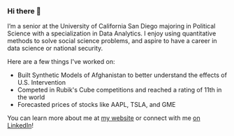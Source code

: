 ### Hi there 👋

I’m a senior at the University of California San Diego majoring in Political Science with a specialization in Data Analytics. I enjoy using quantitative methods to solve social science problems, and aspire to have a career in data science or national security.

Here are a few things I've worked on:
- Built Synthetic Models of Afghanistan to better understand the effects of U.S. Intervention
- Competed in Rubik's Cube competitions and reached a rating of 11th in the world
- Forecasted prices of stocks like AAPL, TSLA, and GME


You can learn more about me at [my website](https://www.joshweimer.com/) or connect with me [on LinkedIn](https://www.linkedin.com/in/josh-weimer/)!

<!--
**jjweimer/jjweimer** is a ✨ _special_ ✨ repository because its `README.md` (this file) appears on your GitHub profile.

Here are some ideas to get you started:

- 🔭 I’m currently working on ...
- 🌱 I’m currently learning ...
- 👯 I’m looking to collaborate on ...
- 🤔 I’m looking for help with ...
- 💬 Ask me about ...
- 📫 How to reach me: ...
- 😄 Pronouns: ...
- ⚡ Fun fact: ...
-->
